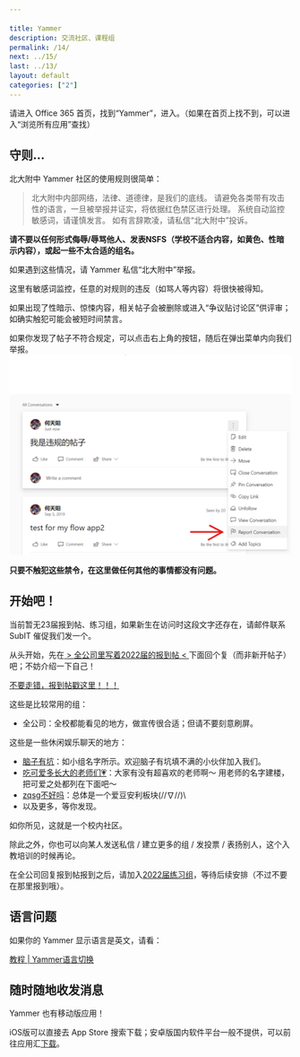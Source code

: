 ```yaml
---

title: Yammer
description: 交流社区、课程组
permalink: /14/
next: ../15/
last: ../13/
layout: default
categories: ["2"]
---
```


请进入 Office 365 首页，找到“Yammer”，进入。（如果在首页上找不到，可以进入“浏览所有应用”查找）

## 守则...

北大附中 Yammer 社区的使用规则很简单：

> 北大附中内部网络，法律、道德律，是我们的底线。 请避免各类带有攻击性的语言，一旦被举报并证实，将依据红色禁区进行处理。 系统自动监控敏感词，请谨慎发言。 如有言辞欺凌，请私信“北大附中”投诉。

**请不要以任何形式侮辱/辱骂他人、发表NSFS（学校不适合内容，如黄色、性暗示内容），或起一些不太合适的组名。**

如果遇到这些情况，请 Yammer 私信“北大附中”举报。

这里有敏感词监控，任意的对规则的违反（如骂人等内容）将很快被得知。

如果出现了性暗示、惊悚内容，相关帖子会被删除或进入“争议贴讨论区”供评审；如确实触犯可能会被短时间禁言。

如果你发现了帖子不符合规定，可以点击右上角的按钮，随后在弹出菜单内向我们举报。
![yammer举报示例](./img/yammer-report.png)



**只要不触犯这些禁令，在这里做任何其他的事情都没有问题。**

<!-- 啊对不起这里言辞有些激烈，不过...syl老师强调，不得不加啊-->

## 开始吧！

当前暂无23届报到帖、练习组，如果新生在访问时这段文字还存在，请邮件联系 SubIT 催促我们发一个。

从头开始，先在[ > 全公司里写着2022届的报到帖 < ](https://www.yammer.com/i.pkuschool.edu.cn/#/threads/show?threadId=236654923874304)下面回个复（而非新开帖子）吧；不妨介绍一下自己！

<a href="https://www.yammer.com/i.pkuschool.edu.cn/#/threads/show?threadId=236654923874304" class=" btn-large red darken-2 white-text" title="作者表示：为什么有那么多人跑到去年的报到贴以及2022届练习组报到？？？我就不信这次还能有人走错，哼(￢︿￢☆)">不要走错，报到帖戳这里！！！</a>

这些是比较常用的组：

- 全公司：全校都能看见的地方，做宣传很合适；但请不要刻意刷屏。
<!-- - **[高中部通知](https://www.yammer.com/i.pkuschool.edu.cn/#/threads/inGroup?type=in_group&feedId=10989755&view=all)**：主要发送高中部各部门以及学校其它部门给高中学生的通知。**强烈建议加入。** -->

这些是一些休闲娱乐聊天的地方：

- [脑子有坑](https://www.yammer.com/i.pkuschool.edu.cn/#/threads/inGroup?type=in_group&feedId=13288384)：如小组名字所示。欢迎脑子有坑填不满的小伙伴加入我们。
- [吃可爱多长大的老师们💗](https://www.yammer.com/i.pkuschool.edu.cn/#/threads/inGroup?type=in_group&feedId=16802124)：大家有没有超喜欢的老师啊～ 用老师的名字建楼，把可爱之处都列在下面吧～
- [zqsg不好吗](https://www.yammer.com/i.pkuschool.edu.cn/#/threads/inGroup?type=in_group&feedId=15977127)：总体是一个爱豆安利板块\(//∇//)\
- 以及更多，等你发现。

如你所见，这就是一个校内社区。

除此之外，你也可以向某人发送私信 / 建立更多的组 / 发投票 / 表扬别人，这个入教培训的时候再论。

在全公司回复报到帖报到之后，请加入[2022届练习组](https://www.yammer.com/i.pkuschool.edu.cn/#/threads/inGroup?type=in_group&feedId=6497935360&view=all)，等待后续安排（不过不要在那里报到哦）。

## 语言问题

如果你的 Yammer 显示语言是英文，请看：

<a href="https://mp.weixin.qq.com/s/dRhU3NNrcArtGjMNssx4gw" class="btn blue darken-1 white-text">教程 | Yammer语言切换</a>

## 随时随地收发消息

Yammer 也有移动版应用！

iOS版可以直接去 App Store 搜索下载；安卓版国内软件平台一般不提供，可以前往应用汇[下载](http://share.appchina.com/app/com.yammer.v1)。

<!--
## 桌面客户端

体验与网页版相似，可下可不下。

### Windows 7 及以上

- [64位系统](https://go.microsoft.com/fwlink/p/?linkid=868988)
- [32位系统](https://go.microsoft.com/fwlink/p/?linkid=858591)

若不知道系统的位数，建议优先下载64位版本。如打不开则选择32位版本。

### macOS 10.9+

[下载](https://go.microsoft.com/fwlink/p/?linkid=858590) -->